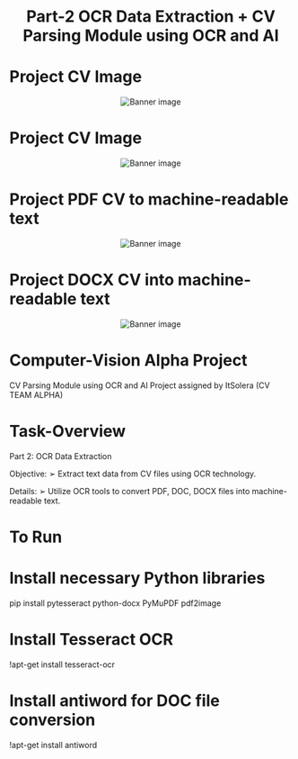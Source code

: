 <h1 align="center"><b>Part-2 OCR Data Extraction</b> + <b>CV Parsing Module using OCR and AI</b></h1>

# Project CV Image

<p align="center">
  <img src="https://www.misha.wtf/_next/image?url=%2Fblog%2Fsupabase-auth-next-13-pkce%2Fcover.png&w=640&q=100" alt="Banner image" />
</p>

# Project CV Image

<p align="center">
  <img src="https://www.misha.wtf/_next/image?url=%2Fblog%2Fsupabase-auth-next-13-pkce%2Fcover.png&w=640&q=100" alt="Banner image" />
</p>

# Project PDF CV to machine-readable text

<p align="center">
  <img src="https://www.misha.wtf/_next/image?url=%2Fblog%2Fsupabase-auth-next-13-pkce%2Fcover.png&w=640&q=100" alt="Banner image" />
</p>

# Project DOCX CV  into machine-readable text

<p align="center">
  <img src="https://www.misha.wtf/_next/image?url=%2Fblog%2Fsupabase-auth-next-13-pkce%2Fcover.png&w=640&q=100" alt="Banner image" />
</p>

# Computer-Vision Alpha Project

 CV Parsing Module using OCR and AI Project assigned by ItSolera (CV TEAM ALPHA)

# Task-Overview

Part 2: OCR Data Extraction
 
Objective: 
➢ Extract text data from CV files using OCR technology.

Details:
➢ Utilize OCR tools to convert PDF, DOC, DOCX files into machine-readable text.

# To Run
# Install necessary Python libraries
pip install pytesseract python-docx PyMuPDF pdf2image

# Install Tesseract OCR
!apt-get install tesseract-ocr

# Install antiword for DOC file conversion
!apt-get install antiword